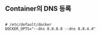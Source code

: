 ## Container의 DNS 등록

<pre><code>
# /etc/default/docker
DOCKER_OPTS="--dns 8.8.8.8 --dns 8.8.4.4"
</pre></code>

